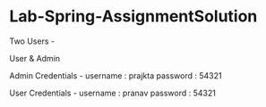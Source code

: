 # Lab-Spring-AssignmentSolution

Two Users -

User & Admin

Admin Credentials - 
  username : prajkta
  password : 54321

User Credentials -
  username : pranav
  password : 54321
